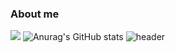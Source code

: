 ### About me
<img src="https://img.shields.io/badge/Python-3766AB?style=flat-square&logo=Python&logoColor=white"/></a>
![Anurag's GitHub stats](https://github-readme-stats.vercel.app/api?username=simjaein&show_icons=true&theme=radical)
![header](https://capsule-render.vercel.app/api?type=Waving&color=auto&height=50&section=header&text=JAEIN'S%20github!&fontSize=70)

